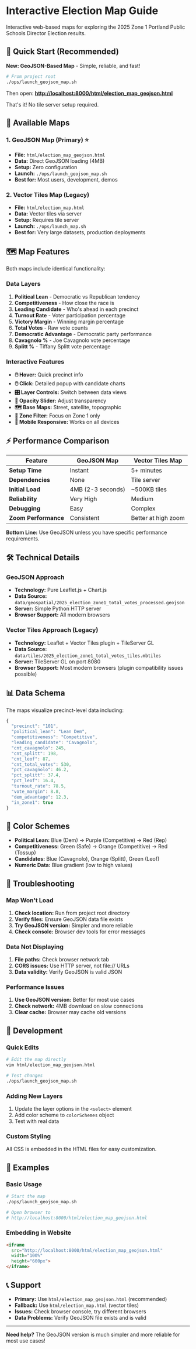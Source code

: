 # Interactive Election Map Guide

Interactive web-based maps for exploring the 2025 Zone 1 Portland Public Schools Director Election results.

## 🚀 Quick Start (Recommended)

**New: GeoJSON-Based Map** - Simple, reliable, and fast!

```bash
# From project root
./ops/launch_geojson_map.sh
```

Then open: **<http://localhost:8000/html/election_map_geojson.html>**

That's it! No tile server setup required.

## 📁 Available Maps

### 1. GeoJSON Map (Primary) ⭐

- **File:** `html/election_map_geojson.html`
- **Data:** Direct GeoJSON loading (4MB)
- **Setup:** Zero configuration
- **Launch:** `./ops/launch_geojson_map.sh`
- **Best for:** Most users, development, demos

### 2. Vector Tiles Map (Legacy)

- **File:** `html/election_map.html`
- **Data:** Vector tiles via server
- **Setup:** Requires tile server
- **Launch:** `./ops/launch_map.sh`
- **Best for:** Very large datasets, production deployments

## 🗺️ Map Features

Both maps include identical functionality:

### Data Layers

1. **Political Lean** - Democratic vs Republican tendency
2. **Competitiveness** - How close the race is
3. **Leading Candidate** - Who's ahead in each precinct
4. **Turnout Rate** - Voter participation percentage
5. **Victory Margin** - Winning margin percentage
6. **Total Votes** - Raw vote counts
7. **Democratic Advantage** - Democratic party performance
8. **Cavagnolo %** - Joe Cavagnolo vote percentage
9. **Splitt %** - Tiffany Splitt vote percentage

### Interactive Features

- **🖱️ Hover:** Quick precinct info
- **🖱️ Click:** Detailed popup with candidate charts
- **🎛️ Layer Controls:** Switch between data views
- **🎨 Opacity Slider:** Adjust transparency
- **🗺️ Base Maps:** Street, satellite, topographic
- **🏫 Zone Filter:** Focus on Zone 1 only
- **📱 Mobile Responsive:** Works on all devices

## ⚡ Performance Comparison

| Feature | GeoJSON Map | Vector Tiles Map |
|---------|-------------|------------------|
| **Setup Time** | Instant | 5+ minutes |
| **Dependencies** | None | Tile server |
| **Initial Load** | 4MB (2-3 seconds) | ~500KB tiles |
| **Reliability** | Very High | Medium |
| **Debugging** | Easy | Complex |
| **Zoom Performance** | Consistent | Better at high zoom |

**Bottom Line:** Use GeoJSON unless you have specific performance requirements.

## 🛠️ Technical Details

### GeoJSON Approach

- **Technology:** Pure Leaflet.js + Chart.js
- **Data Source:** `data/geospatial/2025_election_zone1_total_votes_processed.geojson`
- **Server:** Simple Python HTTP server
- **Browser Support:** All modern browsers

### Vector Tiles Approach (Legacy)

- **Technology:** Leaflet + Vector Tiles plugin + TileServer GL
- **Data Source:** `data/tiles/2025_election_zone1_total_votes_tiles.mbtiles`
- **Server:** TileServer GL on port 8080
- **Browser Support:** Most modern browsers (plugin compatibility issues possible)

## 📊 Data Schema

The maps visualize precinct-level data including:

```javascript
{
  "precinct": "101",
  "political_lean": "Lean Dem",
  "competitiveness": "Competitive",
  "leading_candidate": "Cavagnolo",
  "cnt_cavagnolo": 245,
  "cnt_splitt": 198,
  "cnt_leof": 87,
  "cnt_total_votes": 530,
  "pct_cavagnolo": 46.2,
  "pct_splitt": 37.4,
  "pct_leof": 16.4,
  "turnout_rate": 78.5,
  "vote_margin": 8.8,
  "dem_advantage": 12.3,
  "in_zone1": true
}
```

## 🎨 Color Schemes

- **Political Lean:** Blue (Dem) → Purple (Competitive) → Red (Rep)
- **Competitiveness:** Green (Safe) → Orange (Competitive) → Red (Tossup)
- **Candidates:** Blue (Cavagnolo), Orange (Splitt), Green (Leof)
- **Numeric Data:** Blue gradient (low to high values)

## 🚨 Troubleshooting

### Map Won't Load

1. **Check location:** Run from project root directory
2. **Verify files:** Ensure GeoJSON data file exists
3. **Try GeoJSON version:** Simpler and more reliable
4. **Check console:** Browser dev tools for error messages

### Data Not Displaying

1. **File paths:** Check browser network tab
2. **CORS issues:** Use HTTP server, not file:// URLs
3. **Data validity:** Verify GeoJSON is valid JSON

### Performance Issues

1. **Use GeoJSON version:** Better for most use cases
2. **Check network:** 4MB download on slow connections
3. **Clear cache:** Browser may cache old versions

## 🔧 Development

### Quick Edits

```bash
# Edit the map directly
vim html/election_map_geojson.html

# Test changes
./ops/launch_geojson_map.sh
```

### Adding New Layers

1. Update the layer options in the `<select>` element
2. Add color scheme to `colorSchemes` object
3. Test with real data

### Custom Styling

All CSS is embedded in the HTML files for easy customization.

## 📝 Examples

### Basic Usage

```bash
# Start the map
./ops/launch_geojson_map.sh

# Open browser to
# http://localhost:8000/html/election_map_geojson.html
```

### Embedding in Website

```html
<iframe
  src="http://localhost:8000/html/election_map_geojson.html"
  width="100%"
  height="600px">
</iframe>
```

## 📞 Support

- **Primary:** Use `html/election_map_geojson.html` (recommended)
- **Fallback:** Use `html/election_map.html` (vector tiles)
- **Issues:** Check browser console, try different browsers
- **Data Problems:** Verify GeoJSON file exists and is valid

---

**Need help?** The GeoJSON version is much simpler and more reliable for most use cases!
